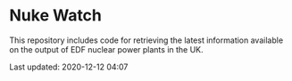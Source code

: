 # Nuke Watch

This repository includes code for retrieving the latest information available on the output of EDF nuclear power plants in the UK.

Last updated: 2020-12-12 04:07